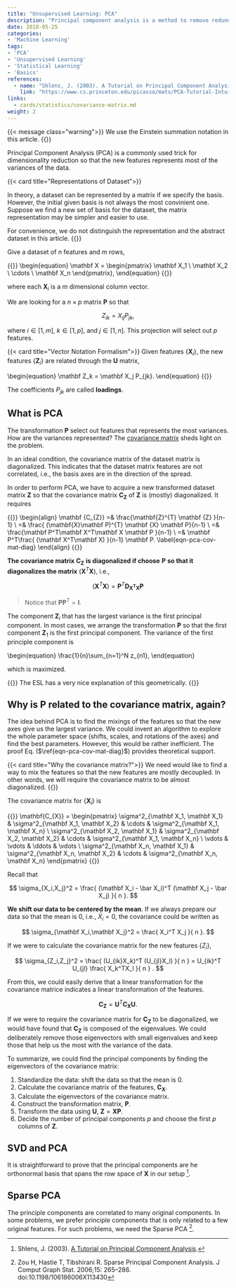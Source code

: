 ```yaml
---
title: "Unsupervised Learning: PCA"
description: "Principal component analysis is a method to remove redundancies of the features by looking into the variances."
date: 2018-05-25
categories:
- 'Machine Learning'
tags:
- 'PCA'
- 'Unsupervised Learning'
- 'Statistical Learning'
- 'Basics'
references:
  - name: "Shlens, J. (2003). A Tutorial on Principal Component Analysis"
    link: "https://www.cs.princeton.edu/picasso/mats/PCA-Tutorial-Intuition_jp.pdf"
links:
  - cards/statistics/covariance-matrix.md
weight: 2
---
```


{{< message class="warning">}}
We use the Einstein summation notation in this article.
{{</message>}}

Principal Component Analysis (PCA) is a commonly used trick for dimensionality reduction so that the new features represents most of the variances of the data.

{{< card title="Representations of Dataset">}}

In theory, a dataset can be represented by a matrix if we specify the basis. However, the initial given basis is not always the most convinient one. Suppose we find a new set of basis for the dataset, the matrix representation may be simpler and easier to use.

For convenience, we do not distinguish the representation and the abstract dataset in this article.
{{</card>}}

Give a dataset of $n$ features and $m$ rows,

{{<m>}}
\begin{equation}
   \mathbf X = \begin{pmatrix}
   \mathbf X_1 \\
   \mathbf X_2 \\
   \cdots \\
   \mathbf X_n
   \end{pmatrix},
\end{equation}
{{</m>}}

where each $\mathbf X_i$ is a $m$ dimensional column vector.

We are looking for a $n\times p$ matrix $\mathbf P$ so that

$$
Z_{ik} = X_{ij}P_{jk},
$$

where $i\in [1, m]$, $k\in [1,p]$, and $j\in [1, n]$. This projection will select out $p$ features.

{{< card title="Vector Notation Formalism">}}
Given features $\{\mathbf X_i\}$, the new features $\{\mathbf Z_i\}$ are related through the $\mathbf U$ matrix,

\begin{equation}
\mathbf Z_k = \mathbf X_j P_{jk}.
\end{equation}
{{</card>}}

The coefficients $P_{jk}$ are called **loadings**.


## What is PCA

The transformation $\mathbf P$ select out features that represents the most variances. How are the variances represented? The [covariance matrix](/cards/statistics/covariance-matrix/) sheds light on the problem.

In an ideal condition, the covariance matrix of the dataset matrix is diagonalized. This indicates that the dataset matrix features are not correlated, i.e., the basis axes are in the direction of the spread.

In order to perform PCA, we have to acquire a new transformed dataset matrix $\mathbf Z$ so that the covariance matrix $\mathbf {C_{Z}}$ of $\mathbf Z$ is (mostly) diagonalized. It requires

{{<m>}}
\begin{align}
\mathbf {C_{Z}} =& \frac{\mathbf{Z}^{T} \mathbf {Z} }{n-1} \\
=& \frac{ (\mathbf{X}\mathbf P)^{T} \mathbf {X} \mathbf P}{n-1} \\
=& \frac{\mathbf P^T\mathbf X^T\mathbf X \mathbf P   }{n-1} \\
=&  \mathbf P^T\frac{ (\mathbf X^T\mathbf X) }{n-1} \mathbf P.
\label{eqn-pca-cov-mat-diag}
\end{align}
{{</m>}}

**The covariance matrix** $\mathbf {C_{Z}}$ **is diagonalized if choose** $\mathbf P$ **so that it diagonalizes the matrix** $(\mathbf X^T\mathbf X)$, i.e.,

$$
\begin{equation}
(\mathbf X^T\mathbf X) = \mathbf P^T \mathbf {D_{X^TX}} \mathbf P
\end{equation}
$$

> Notice that $\mathbf P \mathbf P^T = \mathbf I$.

The component $\mathbf Z_i$ that has the largest variance is the first principal component. In most cases, we arrange the transformation $\mathbf P$ so that the first component $\mathbf Z_1$ is the first principal component. The variance of the first principle component is

\begin{equation}
   \frac{1}{n}\sum_{n=1}^N z_{n1},
\end{equation}

which is maximized.


{{<card title="Relation between PCA and Linear Regression">}}
The ESL has a very nice explanation of this geometrically.
{{</card>}}

## Why is $\mathbf P$ related to the covariance matrix, again?

The idea behind PCA is to find the mixings of the features so that the new axes give us the largest variance. We could invent an algorithm to explore the whole parameter space (shifts, scales, and rotations of the axes) and find the best parameters. However, this would be rather inefficient. The proof Eq. ($\ref{eqn-pca-cov-mat-diag}$) provides theoretical support.


{{< card title="Why the covariance matrix?">}}
We need would like to find a way to mix the features so that the new features are mostly decoupled. In other words, we will require the covariance matrix to be almost diagonalized.
{{</card>}}


The covariance matrix for $\{\mathbf X_i\}$ is

{{<m>}}
\mathbf{C_{X}} = \begin{pmatrix}
\sigma^2_{\mathbf X_1, \mathbf X_1} & \sigma^2_{\mathbf X_1, \mathbf X_2} & \cdots & \sigma^2_{\mathbf X_1, \mathbf X_n} \\
\sigma^2_{\mathbf X_2, \mathbf X_1} & \sigma^2_{\mathbf X_2, \mathbf X_2} & \cdots & \sigma^2_{\mathbf X_1, \mathbf X_n} \\
\vdots & \vdots & \ddots & \vdots \\
\sigma^2_{\mathbf X_n, \mathbf X_1} & \sigma^2_{\mathbf X_n, \mathbf X_2} & \cdots & \sigma^2_{\mathbf X_n, \mathbf X_n}
\end{pmatrix}
{{</m>}}

Recall that

$$
\sigma_{X_i,X_j}^2 = \frac{ (\mathbf X_i - \bar X_i)^T (\mathbf X_j - \bar X_j) }{ n }.
$$

**We shift our data to be centered by the mean**. If we always prepare our data so that the mean is 0, i.e., $\bar X_i = 0$, the covariance could be written as

$$
\sigma_{\mathbf X_i,\mathbf X_j}^2 = \frac{  X_i^T X_j }{ n }.
$$

If we were to calculate the covariance matrix for the new features $\{Z_i\}$,

$$
\sigma_{Z_i,Z_j}^2 = \frac{ (U_{ik}X_k)^T (U_{jl}X_l) }{ n } =  U_{ik}^T U_{jl} \frac{ X_k^TX_l }{ n } .
$$

From this, we could easily derive that a linear transformation for the covariance matrice indicates a linear transformation of the features.

$$
\mathbf{C_{Z}} = \mathbf U^T \mathbf{C_{X}} \mathbf U.
$$

If we were to require the covariance matrix for $\mathbf{C_{Z}}$ to be diagonalized, we would have found that $\mathbf{C_{Z}}$ is composed of the eigenvalues. We could deliberately remove those eigenvectors with small eigenvalues and keep those that help us the most with the variance of the data.

To summarize, we could find the principal components by finding the eigenvectors of the covariance matrix:

1. Standardize the data: shift the data so that the mean is 0.
2. Calculate the covariance matrix of the features, $\mathbf {C_{X}}$.
3. Calculate the eigenvectors of the covariance matrix.
4. Construct the transformation matrix, $\mathbf P$.
5. Transform the data using $\mathbf U$, $\mathbf Z = \mathbf X \mathbf P$.
6. Decide the number of principal components $p$ and choose the first $p$ columns of $\mathbf Z$.

## SVD and PCA

It is straightforward to prove that the principal components are he orthonormal basis that spans the row space of $\mathbf X$ in our setup [^1].


## Sparse PCA

The principle components are correlated to many original components. In some problems, we prefer principle components that is only related to a few original features. For such problems, we need the Sparse PCA [^SPCA].


[^1]: Shlens, J. (2003). [A Tutorial on Principal Component Analysis](https://www.cs.princeton.edu/picasso/mats/PCA-Tutorial-Intuition_jp.pdf).
[^SPCA]: Zou H, Hastie T, Tibshirani R. Sparse Principal Component Analysis. J Comput Graph Stat. 2006;15: 265–286. doi:10.1198/106186006X113430